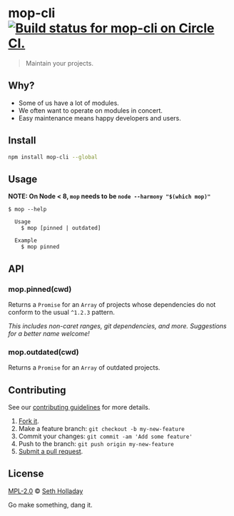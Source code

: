 # mop-cli [![Build status for mop-cli on Circle CI.](https://img.shields.io/circleci/project/sholladay/mop-cli/master.svg "Circle Build Status")](https://circleci.com/gh/sholladay/mop-cli "Mop CLI Builds")

> Maintain your projects.

## Why?

 - Some of us have a lot of modules.
 - We often want to operate on modules in concert.
 - Easy maintenance means happy developers and users.

## Install

```sh
npm install mop-cli --global
```

## Usage

**NOTE: On Node < 8, `mop` needs to be `node --harmony "$(which mop)"`**

```console
$ mop --help

  Usage
    $ mop [pinned | outdated]

  Example
    $ mop pinned
```

## API

### mop.pinned(cwd)

Returns a `Promise` for an `Array` of projects whose dependencies do not conform to the usual `^1.2.3` pattern.

*This includes non-caret ranges, git dependencies, and more. Suggestions for a better name welcome!*

### mop.outdated(cwd)

Returns a `Promise` for an `Array` of outdated projects.

## Contributing

See our [contributing guidelines](https://github.com/sholladay/mop-cli/blob/master/CONTRIBUTING.md "The guidelines for participating in this project.") for more details.

1. [Fork it](https://github.com/sholladay/mop-cli/fork).
2. Make a feature branch: `git checkout -b my-new-feature`
3. Commit your changes: `git commit -am 'Add some feature'`
4. Push to the branch: `git push origin my-new-feature`
5. [Submit a pull request](https://github.com/sholladay/mop-cli/compare "Submit code to this project for review.").

## License

[MPL-2.0](https://github.com/sholladay/mop-cli/blob/master/LICENSE "The license for mop-cli.") © [Seth Holladay](http://seth-holladay.com "Author of mop-cli.")

Go make something, dang it.
